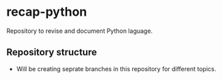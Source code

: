 # recap-python
Repository to revise and document Python laguage.

## Repository structure
  * Will be creating seprate branches in this repository for different topics.
